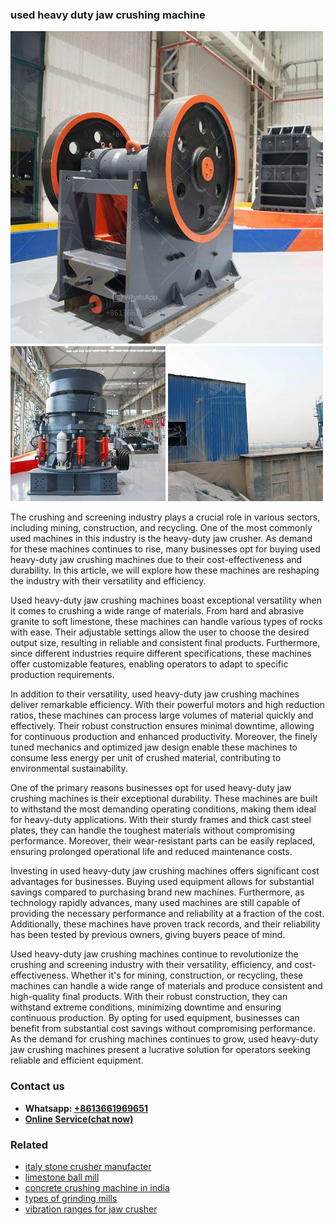 <h3>used heavy duty jaw crushing machine</h3><img src='1708587497.jpg' alt=''><p>The crushing and screening industry plays a crucial role in various sectors, including mining, construction, and recycling. One of the most commonly used machines in this industry is the heavy-duty jaw crusher. As demand for these machines continues to rise, many businesses opt for buying used heavy-duty jaw crushing machines due to their cost-effectiveness and durability. In this article, we will explore how these machines are reshaping the industry with their versatility and efficiency.</p><p>Used heavy-duty jaw crushing machines boast exceptional versatility when it comes to crushing a wide range of materials. From hard and abrasive granite to soft limestone, these machines can handle various types of rocks with ease. Their adjustable settings allow the user to choose the desired output size, resulting in reliable and consistent final products. Furthermore, since different industries require different specifications, these machines offer customizable features, enabling operators to adapt to specific production requirements.</p><p>In addition to their versatility, used heavy-duty jaw crushing machines deliver remarkable efficiency. With their powerful motors and high reduction ratios, these machines can process large volumes of material quickly and effectively. Their robust construction ensures minimal downtime, allowing for continuous production and enhanced productivity. Moreover, the finely tuned mechanics and optimized jaw design enable these machines to consume less energy per unit of crushed material, contributing to environmental sustainability.</p><p>One of the primary reasons businesses opt for used heavy-duty jaw crushing machines is their exceptional durability. These machines are built to withstand the most demanding operating conditions, making them ideal for heavy-duty applications. With their sturdy frames and thick cast steel plates, they can handle the toughest materials without compromising performance. Moreover, their wear-resistant parts can be easily replaced, ensuring prolonged operational life and reduced maintenance costs.</p><p>Investing in used heavy-duty jaw crushing machines offers significant cost advantages for businesses. Buying used equipment allows for substantial savings compared to purchasing brand new machines. Furthermore, as technology rapidly advances, many used machines are still capable of providing the necessary performance and reliability at a fraction of the cost. Additionally, these machines have proven track records, and their reliability has been tested by previous owners, giving buyers peace of mind.</p><p>Used heavy-duty jaw crushing machines continue to revolutionize the crushing and screening industry with their versatility, efficiency, and cost-effectiveness. Whether it's for mining, construction, or recycling, these machines can handle a wide range of materials and produce consistent and high-quality final products. With their robust construction, they can withstand extreme conditions, minimizing downtime and ensuring continuous production. By opting for used equipment, businesses can benefit from substantial cost savings without compromising performance. As the demand for crushing machines continues to grow, used heavy-duty jaw crushing machines present a lucrative solution for operators seeking reliable and efficient equipment.</p><h3>Contact us</h3><ul><li><strong>Whatsapp:&nbsp;<a href="https://wa.me/8613661969651">+8613661969651</a></strong></li><li><a href="https://swt.shibang-china.com/?git&amp;zhl&amp;used heavy duty jaw crushing machine"><strong>Online Service(chat now)</strong></a></li></ul><h3>Related</h3><ul><li><a href='italy stone crusher manufacter.md'>italy stone crusher manufacter</a></li><li><a href='limestone ball mill.md'>limestone ball mill</a></li><li><a href='concrete crushing machine in india.md'>concrete crushing machine in india</a></li><li><a href='types of grinding mills.md'>types of grinding mills</a></li><li><a href='vibration ranges for jaw crusher.md'>vibration ranges for jaw crusher</a></li></ul>
